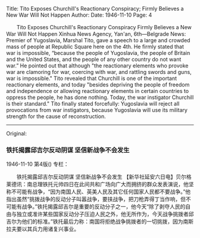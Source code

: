 Title: Tito Exposes Churchill's Reactionary Conspiracy; Firmly Believes a New War Will Not Happen
Author:
Date: 1946-11-10
Page: 4

　　Tito Exposes Churchill's Reactionary Conspiracy
    Firmly Believes a New War Will Not Happen
    Xinhua News Agency, Yan'an, 6th—Belgrade News: Premier of Yugoslavia, Marshal Tito, gave a speech to a large and crowded mass of people at Republic Square here on the 4th. He firmly stated that war is impossible, “because the people of Yugoslavia, the people of Britain and the United States, and the people of any other country do not want war.” He pointed out that although "the reactionary elements who provoke war are clamoring for war, coercing with war, and rattling swords and guns, war is impossible." Tito revealed that Churchill is one of the important reactionary elements, and today "besides depriving the people of freedom and independence or allowing reactionary elements in certain countries to oppress the people, he has done nothing. Today, the war instigator Churchill is their standard." Tito finally stated forcefully: Yugoslavia will reject all provocations from war instigators, because Yugoslavia will use its military strength for the cause of reconstruction.



<hr /> 

Original: 


### 铁托揭露邱吉尔反动阴谋  坚信新战争不会发生

1946-11-10
第4版()
专栏：

　　铁托揭露邱吉尔反动阴谋
    坚信新战争不会发生
    【新华社延安六日电】贝尔格莱德讯：南总理铁托元帅四日在此间共和广场向广大而拥挤的群众发表演说，他坚称不可能有战争，“因为南国人民、英美人民及其它任何国家人民都不要战争。”他指出虽然“挑拨战争的反动分子叫嚣战争，要挟战争，把刀枪弄得丁当作响，但不可能有战争。”铁托揭露邱吉尔是重要的反动分子之一，他今天“除了剥夺人民的自由与独立或准许某些国家反动分子压迫人民之外，他无所作为，今天战争挑拨者邱吉尔为他们的标准。”铁托最后力称：南国将拒绝战争挑拨者的一切挑拨，因为南斯拉夫要以其兵力用诸复兴事业。
